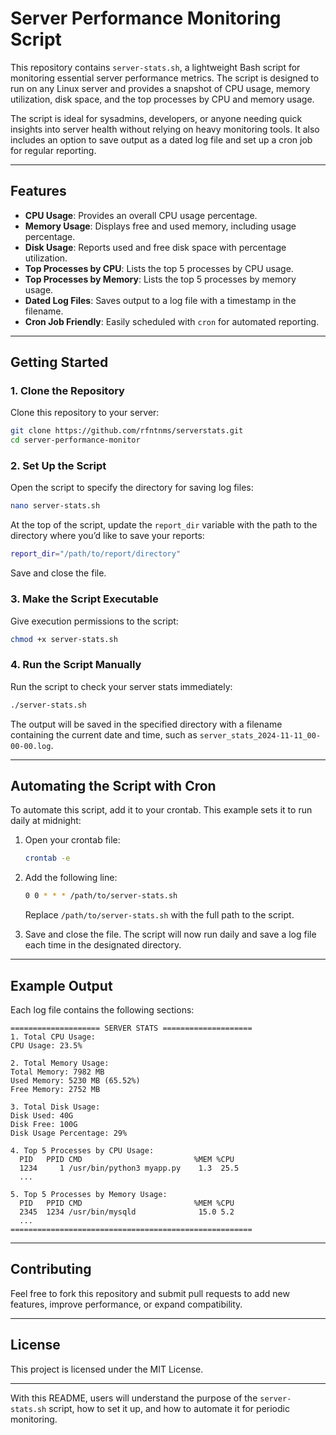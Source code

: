 # Server Performance Monitoring Script

This repository contains `server-stats.sh`, a lightweight Bash script for monitoring essential server performance metrics. The script is designed to run on any Linux server and provides a snapshot of CPU usage, memory utilization, disk space, and the top processes by CPU and memory usage.

The script is ideal for sysadmins, developers, or anyone needing quick insights into server health without relying on heavy monitoring tools. It also includes an option to save output as a dated log file and set up a cron job for regular reporting.

---

## Features

- **CPU Usage**: Provides an overall CPU usage percentage.
- **Memory Usage**: Displays free and used memory, including usage percentage.
- **Disk Usage**: Reports used and free disk space with percentage utilization.
- **Top Processes by CPU**: Lists the top 5 processes by CPU usage.
- **Top Processes by Memory**: Lists the top 5 processes by memory usage.
- **Dated Log Files**: Saves output to a log file with a timestamp in the filename.
- **Cron Job Friendly**: Easily scheduled with `cron` for automated reporting.

---

## Getting Started

### 1. Clone the Repository

Clone this repository to your server:

```bash
git clone https://github.com/rfntnms/serverstats.git
cd server-performance-monitor
```

### 2. Set Up the Script

Open the script to specify the directory for saving log files:

```bash
nano server-stats.sh
```

At the top of the script, update the `report_dir` variable with the path to the directory where you’d like to save your reports:

```bash
report_dir="/path/to/report/directory"
```

Save and close the file.

### 3. Make the Script Executable

Give execution permissions to the script:

```bash
chmod +x server-stats.sh
```

### 4. Run the Script Manually

Run the script to check your server stats immediately:

```bash
./server-stats.sh
```

The output will be saved in the specified directory with a filename containing the current date and time, such as `server_stats_2024-11-11_00-00-00.log`.

---

## Automating the Script with Cron

To automate this script, add it to your crontab. This example sets it to run daily at midnight:

1. Open your crontab file:

   ```bash
   crontab -e
   ```

2. Add the following line:

   ```bash
   0 0 * * * /path/to/server-stats.sh
   ```

   Replace `/path/to/server-stats.sh` with the full path to the script.

3. Save and close the file. The script will now run daily and save a log file each time in the designated directory.

---

## Example Output

Each log file contains the following sections:

```
==================== SERVER STATS ====================
1. Total CPU Usage:
CPU Usage: 23.5%

2. Total Memory Usage:
Total Memory: 7982 MB
Used Memory: 5230 MB (65.52%)
Free Memory: 2752 MB

3. Total Disk Usage:
Disk Used: 40G
Disk Free: 100G
Disk Usage Percentage: 29%

4. Top 5 Processes by CPU Usage:
  PID   PPID CMD                         %MEM %CPU
  1234     1 /usr/bin/python3 myapp.py    1.3  25.5
  ...

5. Top 5 Processes by Memory Usage:
  PID   PPID CMD                         %MEM %CPU
  2345  1234 /usr/bin/mysqld              15.0 5.2
  ...
======================================================
```

---

## Contributing

Feel free to fork this repository and submit pull requests to add new features, improve performance, or expand compatibility.

---

## License

This project is licensed under the MIT License.

---

With this README, users will understand the purpose of the `server-stats.sh` script, how to set it up, and how to automate it for periodic monitoring.
